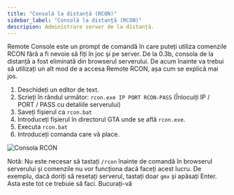 ```yaml
---
title: "Consolă la distanță (RCON)"
sidebar_label: "Consolă la distanță (RCON)"
descripion: Administrare server de la distanță.
---
```


Remote Console este un prompt de comandă în care puteți utiliza comenzile RCON fără a fi nevoie să fiți în joc și pe server. De la 0.3b, consola de la distanță a fost eliminată din browserul serverului. De acum înainte va trebui să utilizați un alt mod de a accesa Remote RCON, așa cum se explică mai jos.

1. Deschideți un editor de text.
2. Scrieți în rândul următor: `rcon.exe IP PORT RCON-PASS` (Înlocuiți IP / PORT / PASS cu detaliile serverului)
3. Saveți fișierul ca `rcon.bat`
4. Introduceți fișierul în directorul GTA unde se află `rcon.exe`.
5. Executa `rcon.bat`
6. Introduceți comanda care vă place.

![Consola RCON](https://assets.open.mp/assets/images/server/rcon.jpg)

Notă: Nu este necesar să tastați `/rcon` înainte de comandă în browserul serverului și comenzile nu vor funcționa dacă faceți acest lucru. De exemplu, dacă doriți să resetați serverul, tastați doar `gmx` și apăsați Enter. Asta este tot ce trebuie să faci. Bucurați-vă
